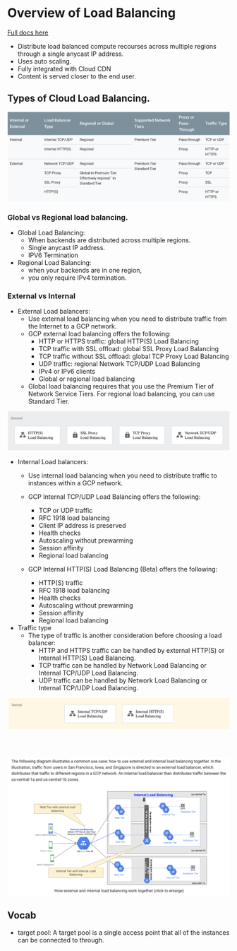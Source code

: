 # Overview of Load Balancing

[Full docs here](https://cloud.google.com/load-balancing/docs/load-balancing-overview)

* Distribute load balanced compute recourses across multiple regions through a single anycast IP address.
* Uses auto scaling.
* Fully integrated with Cloud CDN
* Content is served closer to the end user.

## Types of Cloud Load Balancing.
<img src="../recources/types-of-load-balancing.png">

### Global vs Regional load balancing.
* Global Load Balancing:
    * When backends are distributed across multiple regions.
    * Single anycast IP address.
    * IPV6 Termination
* Regional Load Balancing:
    * when your backends are in one region,
    * you only require IPv4 termination.

### External vs Internal 
* External Load balancers:
    * Use external load balancing when you need to distribute traffic from the Internet to a GCP network.
    * GCP external load balancing offers the following:
        * HTTP or HTTPS traffic: global HTTP(S) Load Balancing
        * TCP traffic with SSL offload: global SSL Proxy Load Balancing
        * TCP traffic without SSL offload: global TCP Proxy Load Balancing
        * UDP traffic: regional Network TCP/UDP Load Balancing
        * IPv4 or IPv6 clients
        * Global or regional load balancing
    * Global load balancing requires that you use the Premium Tier of Network Service Tiers. For regional load balancing, you can use Standard Tier.

<img src="../recources/load_balancing/external.png">

* Internal Load balancers:
    * Use internal load balancing when you need to distribute traffic to instances within a GCP network.

    * GCP Internal TCP/UDP Load Balancing offers the following:
        * TCP or UDP traffic
        * RFC 1918 load balancing
        * Client IP address is preserved
        * Health checks
        * Autoscaling without prewarming
        * Session affinity
        * Regional load balancing
    * GCP Internal HTTP(S) Load Balancing (Beta) offers the following:
        * HTTP(S) traffic
        * RFC 1918 load balancing
        * Health checks
        * Autoscaling without prewarming
        * Session affinity
        * Regional load balancing
* Traffic type
    * The type of traffic is another consideration before choosing a load balancer:
        * HTTP and HTTPS traffic can be handled by external HTTP(S) or Internal HTTP(S) Load Balancing.
        * TCP traffic can be handled by Network Load Balancing or Internal TCP/UDP Load Balancing.
        * UDP traffic can be handled by Network Load Balancing or Internal TCP/UDP Load Balancing.

<img src="../recources/load_balancing/internal.png">

<br><br>

<img src="../recources/load_balancing/load_balance_diagram.png">


## Vocab
* target pool: A target pool is a single access point that all of the instances can be connected to through.

